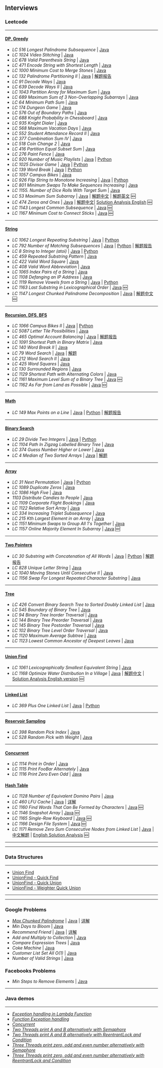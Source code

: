 ## Interviews

### Leetcode
---
#### [DP, Greedy](https://github.com/snowan/interviews/tree/master/javasolution/src/main/java/leetcode/dpgreedy)
- *LC 516 Longest Palindrome Subsequence* | [Java](./javasolution/src/main/java/leetcode/dpgreedy/LC516)
- *LC 1024 Video Stitching* | [Java](./javasolution/src/main/java/leetcode/dp/LC1024)
- *LC 678 Valid Parenthesis String* | [Java](./javasolution/src/main/java/leetcode/dp/LC678)
- *LC 471 Encode String with Shortest Length* | [Java](./javasolution/src/main/java/leetcode/dpgreedy/LC471)
- *LC 1000 Minimum Cost to Merge Stones* | [Java](./javasolution/src/main/java/leetcode/dpgreedy/LC1000)
- *LC 132 Palindrome Partitioning II* | [Java](./javasolution/src/main/java/leetcode/dpgreedy/LC132) | [解题报告](https://snowan.github.io/post/lc132/)
- *LC 91 Decode Ways* | [Java](./javasolution/src/main/java/leetcode/dpgreedy/LC91)
- *LC 639 Decode Ways II* | [Java](./javasolution/src/main/java/leetcode/dpgreedy/LC639)
- *LC 1043 Partition Array for Maximum Sum* | [Java](./javasolution/src/main/java/leetcode/dpgreedy/LC1043)
- *LC 689 Maximum Sum of 3 Non-Overlapping Subarrays* | [Java](./javasolution/src/main/java/leetcode/dpgreedy/LC689)
- *LC 64 Minimum Path Sum* | [Java](./javasolution/src/main/java/leetcode/dpgreedy/LC64)
- *LC 174 Dungeon Game* | [Java](./javasolution/src/main/java/leetcode/dpgreedy/LC174)
- *LC 576 Out of Boundary Paths* | [Java](./javasolution/src/main/java/leetcode/dpgreedy/LC576)
- *LC 688 Knight Probability in Chessboard* | [Java](./javasolution/src/main/java/leetcode/dpgreedy/LC688)
- *LC 935 Knight Dialer* | [Java](./javasolution/src/main/java/leetcode/dpgreedy/LC935)
- *LC 568 Maximum Vacation Days* | [Java](./javasolution/src/main/java/leetcode/dpgreedy/LC568)
- *LC 552 Student Attendance Record II* | [Java](./javasolution/src/main/java/leetcode/dpgreedy/LC552)
- *LC 377 Combination Sum IV* | [Java](./javasolution/src/main/java/leetcode/dpgreedy/LC377)
- *LC 518 Coin Change 2* | [Java](./javasolution/src/main/java/leetcode/dpgreedy/LC518)
- *LC 416 Partition Equal Subset Sum* | [Java](./javasolution/src/main/java/leetcode/dpgreedy/LC416)
- *LC 276 Paint Fence* | [Java](./javasolution/src/main/java/leetcode/dpgreedy/LC276)
- *LC 920 Number of Music Playlists* | [Java](./javasolution/src/main/java/leetcode/dpgreedy/LC920) | [Python](./python/main/leetcode/LC920/number_music_playlist.py)
- *LC 1025 Divisor Game* | [Java](./javasolution/src/main/java/leetcode/dpgreedy/LC1025) | [Python](./python/main/leetcode/LC1025/divisor_game.py)
- *LC 139 Word Break* | [Java](./javasolution/src/main/java/leetcode/dpgreedy/LC139) | [Python](./python/main/leetcode/LC139/word_break.py)
- *LC 1057 Campus Bikes* | [Java](./javasolution/src/main/java/leetcode/dpgreedy/LC1057)
- *LC 926 Flip String to Monotone Increasing* | [Java](./javasolution/src/main/java/leetcode/dpgreedy/LC926) | [Python](./python/main/leetcode/LC926/flip_string_to_monotone_increase.py)
- *LC 801 Minimum Swaps To Make Sequences Increasing* | [Java](./javasolution/src/main/java/leetcode/dpgreedy/LC801)
- *LC 1155. Number of Dice Rolls With Target Sum* | [Java](./javasolution/src/main/java/leetcode/dpgreedy/LC1155)
- *LC 53 Maximum Sum Subarray* | [Java](./javasolution/src/main/java/leetcode/dpgreedy/LC53) | [解题中文](./javasolution/src/main/java/leetcode/dpgreedy/LC53/53.maximum-sum-subarray-cn.md) | [解题英文](./javasolution/src/main/java/leetcode/dpgreedy/LC53/53.maximum-sum-subarray-en.md) 🆕
- *LC 474 Zeros and Ones* | [Java](./javasolution/src/main/java/leetcode/dpgreedy/LC474) | [解题中文](./javasolution/src/main/java/leetcode/dpgreedy/LC474/474.ones-and-zeros-cn.md)| [Solution Analysis English](./javasolution/src/main/java/leetcode/dpgreedy/LC474/474.ones-and-zeros-en.md) 🆕
- *LC 1143 Longest Common Subsequence* | [Java](./javasolution/src/main/java/leetcode/dpgreedy/LC1143) 🆕
- *LC 1167 Minimum Cost to Connect Sticks* | [Java](./javasolution/src/main/java/leetcode/dpgreedy/LC1167) 🆕


---
#### [String](https://github.com/snowan/interviews/tree/master/javasolution/src/main/java/leetcode/string)
- *LC 1062 Longest Repeating Substring* | [Java](./javasolution/src/main/java/leetcode/string/LC1062) | [Python](./python/main/leetcode/LC1062/longest_repeat_substring.py)
- *LC 792 Number of Matching Subsequences* | [Java](./javasolution/src/main/java/leetcode/string/LC792) | [Python](./python/main/leetcode/LC792/numMatchingSubseq.py) | [解题报告](https://snowan.github.io/post/lc792/)
- *LC 8 String to Integer (atoi)* | [Java](./javasolution/src/main/java/leetcode/string/LC8) | [Python](./python/main/leetcode/LC8/atoi.py)
- *LC 459 Repeated Substring Pattern* | [Java](./javasolution/src/main/java/leetcode/string/LC459)
- *LC 422 Valid Word Square* | [Java](./javasolution/src/main/java/leetcode/string/LC422)
- *LC 408 Valid Word Abbreviation* | [Java](./javasolution/src/main/java/leetcode/string/LC408)
- *LC 1065 Index Pairs of a String* | [Java](./javasolution/src/main/java/leetcode/string/LC1065)
- *LC 1108 Defanging an IP Address* | [Java](./javasolution/src/main/java/leetcode/string/LC1108)
- *LC 1119 Remove Vowels from a String* | [Java](./javasolution/src/main/java/leetcode/string/LC1119) | [Python](./python/leetcode/LC1119/remove_vowels.py)
- *LC 1163 Last Substring in Lexicographical Order* | [Java](./javasolution/src/main/java/leetcode/string/LC1163) 🆕
- *LC 1147 Longest Chunked Palindrome Decomposition* | [Java](./javasolution/src/main/java/leetcode/string/LC1147) | [解题中文](https://snowan.gitbook.io/study-notes/leetcode/zhong-wen-ban-jie-ti/1147.longest-chunked-palindrome-decomposition-cn) 🆕


---
#### [Recursion, DFS, BFS](https://github.com/snowan/interviews/tree/master/javasolution/src/main/java/leetcode/recursion_dfs_bfs)
- *LC 1066 Campus Bikes II* | [Java](./javasolution/src/main/java/leetcode/recursion/LC1066) | [Python]()
- *LC 5087 Letter Tile Possibilities* | [Java](./javasolution/src/main/java/leetcode/recursion_dfs_bfs/LC5087)
- *LC 465 Optimal Account Balancing* | [Java](./javasolution/src/main/java/leetcode/recursion_dfs_bfs/LC465) | [解题报告](https://snowan.github.io/post/lc465/)
- *LC 1091 Shortest Path in Binary Matrix* | [Java](./javasolution/src/main/java/leetcode/recursion_dfs_bfs/LC1091)
- *LC 140 Word Break II* | [Java](./javasolution/src/main/java/leetcode/recursion_dfs_bfs/LC140)
- *LC 79 Word Search* | [Java](./javasolution/src/main/java/leetcode/recursion_dfs_bfs/LC79) | [解题](./javasolution/src/main/java/leetcode/recursion_dfs_bfs/LC79/79.word-search.md)
- *LC 212 Word Search II* | [Java](./javasolution/src/main/java/leetcode/recursion_dfs_bfs/LC212)
- *LC 425 Word Squares* | [Java](./javasolution/src/main/java/leetcode/recursion_dfs_bfs/LC425)
- *LC 130 Surrounded Regions* | [Java](./javasolution/src/main/java/leetcode/recursion_dfs_bfs/LC130)
- *LC 1129 Shortest Path with Alternating Colors* | [Java](./javasolution/src/main/java/leetcode/recursion_dfs_bfs/LC1129)
- *LC 1161 Maximum Level Sum of a Binary Tree* | [Java](./javasolution/src/main/java/leetcode/recursion_dfs_bfs/LC1161) 🆕
- *LC 1162 As Far from Land as Possible* | [Java](./javasolution/src/main/java/leetcode/recursion_dfs_bfs/LC1162) 🆕


---
#### [Math](https://github.com/snowan/interviews/tree/master/javasolution/src/main/java/leetcode/math)
- *LC 149 Max Points on a Line* | [Java](./javasolution/src/main/java/leetcode/math/LC149) | [Python](./python/main/leetcode/LC149/maxPoints.py) | [解题报告](https://snowan.github.io/post/lc149/)


---
#### [Binary Search](https://github.com/snowan/interviews/tree/master/javasolution/src/main/java/leetcode/binarysearch)
- *LC 29 Divide Two Integers* | [Java](./javasolution/src/main/java/leetcode/binarysearch/LC29) | [Python]()
- *LC 1104 Path In Zigzag Labelled Binary Tree* | [Java](./javasolution/src/main/java/leetcode/binarysearch/LC1104)
- *LC 374 Guess Number Higher or Lower* | [Java](./javasolution/src/main/java/leetcode/binarysearch/LC374)
- *LC 4 Median of Two Sorted Arrays* | [Java](./javasolution/src/main/java/leetcode/binarysearch/LC4) | [解题](./javasolution/src/main/java/leetcode/binarysearch/LC4/4.median-of-two-sorted-array.md)


---
#### [Array](https://github.com/snowan/interviews/tree/master/javasolution/src/main/java/leetcode/array)
- *LC 31 Next Permutation* | [Java](./javasolution/src/main/java/leetcode/array/LC31) | [Python](./python/main/leetcode/LC31/solution.py)
- *LC 1089 Duplicate Zeros* | [Java](./javasolution/src/main/java/leetcode/array/LC1089)
- *LC 1086 High Five* | [Java](./javasolution/src/main/java/leetcode/array/LC1086)
- *1103 Distribute Candies to People* | [Java](./javasolution/src/main/java/leetcode/array/LC1103)
- *LC 1109 Corporate Flight Bookings* | [Java](./javasolution/src/main/java/leetcode/array/LC1109)
- *LC 1122 Relative Sort Array* | [Java](./javasolution/src/main/java/leetcode/array/LC1122)
- *LC 334 Increasing Triplet Subsequence* | [Java](./javasolution/src/main/java/leetcode/array/LC334)
- *LC 215 Kth Largest Element in an Array* | [Java](./javasolution/src/main/java/leetcode/array/LC215)
- *LC 1151 Minimum Swaps to Group All 1's Together* | [Java](./javasolution/src/main/java/leetcode/array/LC1151)
- *LC 1157 Online Majority Element In Subarray* | [Java](./javasolution/src/main/java/leetcode/array/LC1157) 🆕

---
#### [Two Pointers](https://github.com/snowan/interviews/tree/master/javasolution/src/main/java/leetcode/twopointers)
- *LC 30 Substring with Concatenation of All Words* | [Java](./javasolution/src/main/java/leetcode/twopointers/LC30) | [Python](./python/main/leetcode/LC30/solution.py) | [解题报告](https://snowan.github.io/post/lc30/)
- *LC 828 Unique Letter String* | [Java](./javasolution/src/main/java/leetcode/twopointers/LC828)
- *LC 1040 Moving Stones Until Consecutive II* | [Java](./javasolution/src/main/java/leetcode/twopointers/LC1040)
- *LC 1156 Swap For Longest Repeated Character Substring* | [Java](./javasolution/src/main/java/leetcode/twopointers/LC1156)


---
#### [Tree](https://github.com/snowan/interviews/tree/master/javasolution/src/main/java/leetcode/tree)
- *LC 426 Convert Binary Search Tree to Sorted Doubly Linked List* | [Java](./javasolution/src/main/java/leetcode/tree/LC426)
- *LC 545 Boundary of Binary Tree* | [Java](./javasolution/src/main/java/leetcode/tree/LC545)
- *LC 94 Binary Tree Inorder Traversal* | [Java](./javasolution/src/main/java/leetcode/tree/LC94)
- *LC 144 Binary Tree Preorder Traversal* | [Java](./javasolution/src/main/java/leetcode/tree/LC144)
- *LC 145 Binary Tree Postorder Traversal* | [Java](./javasolution/src/main/java/leetcode/tree/LC145)
- *LC 102 Binary Tree Level Order Traversal* | [Java](./javasolution/src/main/java/leetcode/tree/LC102)
- *LC 1120 Maximum Average Subtree* | [Java](./javasolution/src/main/java/leetcode/tree/LC1120)
- *LC 1123 Lowest Common Ancestor of Deepest Leaves* | [Java](./javasolution/src/main/java/leetcode/tree/LC1123)


---
#### [Union Find](https://github.com/snowan/interviews/tree/master/javasolution/src/main/java/leetcode/unionfind)
- *LC 1061 Lexicographically Smallest Equivalent String* | [Java](./javasolution/src/main/java/leetcode/unionfind/LC1061)
- *LC 1168 Optimize Water Distribution In a Village* | [Java](./javasolution/src/main/java/leetcode/unionfind/LC1168) | [解题中文](./javasolution/src/main/java/leetcode/unionfind/LC1168/1168.optimize-water-distribution-in-a-village-cn.md) | [Solution Analysis English version](./javasolution/src/main/java/leetcode/unionfind/1168.optimize-water-distribution-in-a-village-en.md) 🆕


---
#### [Linked List](https://github.com/snowan/interviews/tree/master/javasolution/src/main/java/leetcode/linkedlist)
- *LC 369 Plus One Linked List* | [Java](./javasolution/src/main/java/leetcode/linkedlist/LC369) | [Python](./python/main/leetcode/LC369/plus_one_linkedlist.py)


---
#### [Reservoir Sampling](https://github.com/snowan/interviews/tree/master/javasolution/src/main/java/leetcode/reservoirsample)
- *LC 398 Random Pick Index* | [Java](./javasolution/src/main/java/leetcode/reservoirsample/LC398)
- *LC 528 Random Pick with Weight* | [Java](./javasolution/src/main/java/leetcode/reservoirsample/LC528)


---
#### [Concurrent](https://github.com/snowan/interviews/tree/master/javasolution/src/main/java/leetcode/concurrency)
- *LC 1114 Print in Order* | [Java](./javasolution/src/main/java/leetcode/concurrency/LC1114)
- *LC 1115 Print FooBar Alternately* | [Java](./javasolution/src/main/java/leetcode/concurrency/LC1115)
- *LC 1116 Print Zero Even Odd* | [Java](./javasolution/src/main/java/leetcode/concurrency/LC1116)

#### [Hash Table](https://github.com/snowan/interviews/tree/master/javasolution/src/main/java/leetcode/hashtable)
- *LC 1128 Number of Equivalent Domino Pairs* | [Java](./javasolution/src/main/java/leetcode/hashtable/LC1128)
- *LC 460 LFU Cache* | [Java](./javasolution/src/main/java/leetcode/hashtable/LC460) | [详解](./javasolution/src/main/java/leetcode/hashtable/LC460/460.LFU-cache.md)
- *LC 1160 Find Words That Can Be Formed by Characters* | [Java](./javasolution/src/main/java/leetcode/hashtable/LC1160) 🆕
- *LC 1146 Snapshot Array* | [Java](./javasolution/src/main/java/leetcode/hashtable/LC1146) 🆕
- *LC 1165 Single-Row Keyboard* | [Java](./javasolution/src/main/java/leetcode/hashtable/LC1165) 🆕
- *LC 1166 Design File System* | [Java](./javasolution/src/main/java/leetcode/hashtable/LC1166) 🆕
- *LC 1171 Remove Zero Sum Consecutive Nodes from Linked List* | [Java](./javasolution/src/main/java/leetcode/hashtable/LC1171) | [中文解题](https://snowan.gitbook.io/study-notes/leetcode/zhong-wen-ban-jie-ti/1171.remove-zero-sum-consecutive-nodes-from-linked-list-cn) | [English Solution Analysis](https://snowan.gitbook.io/study-notes/leetcode/english-solution/1171.remove-zero-sum-consecutive-nodes-from-linked-list-en) 🆕


---
---
### Data Structures 
---
- [Union Find](https://snowan.github.io/post/union-find/)
- [UnionFind - Quick Find](./javasolution/src/main/java/leetcode/unionfind/QuickFind.java)
- [UnionFind - Quick Union](./javasolution/src/main/java/leetcode/unionfind/QuickUnion.java)
- [UnionFind - Weighter Quick Union](./javasolution/src/main/java/leetcode/unionfind/WeighterQuickFind.java)


---
---
### Google Problems
- *[Max Chunked Palindrome](./javasolution/src/main/java/google/onsite/chunked_palindrome.md)* | [Java](./javasolution/src/main/java/google/ChunkedPalindrome.java) | [详解](./javasolution/src/main/java/google/onsite/chunked_palindrome.md)
- *Min Days to Bloom* | [Java](./javasolution/src/main/java/google/MinDays2Bloom.java)
- *Recommend Friend* | [Java](./javasolution/src/main/java/google/RecommendFriend.java) | [详解](./javasolution/src/main/java/google/onsite/recommend_friends.md)
- *Add and Multiply to Collection* | [Java](./javasolution/src/main/java/google/AddOrMultiplyToCollection.java)
- *Compare Expression Trees* | [Java](./javasolution/src/main/java/google/CompareExpressionTrees.java)
- *Coke Machine* | [Java](./javasolution/src/main/java/google/CokeMachine.java)
- *Customer List Set All O(1)* | [Java](./javasolution/src/main/java/google/CustomListSetAll.java)
- *Number of Valid Strings* | [Java](./javasolution/src/main/java/google/NumOfValidStr.java)


### Facebooks Problems
- *Min Steps to Remove Elements* | [Java](./javasolution/src/main/java/facebook/MinStepsToMoveElements.java)

---
### Java demos
---
- *[Exception handling in Lambda Function](./javasolution/src/main/java/java8demos/LambadaExceptionHandling)* 
- *[Function Exception handling](./javasolution/src/main/java/java8demos/function)*
- *[Concurrent](./javasolution/src/main/java/java8demos/concurrent)*
- *[Two Threads print A and B alternatively with Semaphore](./javasolution/src/main/java/java8demos/concurrent/PrintABAlternativelySemaphore.java)*
- *[Two Threads print A and B alternatively with ReentrantLock and Condition](./javasolution/src/main/java/java8demos/concurrent/PrintABAlternativelyReentrantLock.java)*
- *[Three Threads print zero, odd and even number alternatively with Semaphore](./javasolution/src/main/java/java8demos/concurrent/PrintZeroOddEvenSemaphore.java)*
- *[Three Threads print zero, odd and even number alternatively with ReentrantLock and Condition](./javasolution/src/main/java/java8demos/concurrent/PrintZeroEvenOddReentrantLock.java)*
